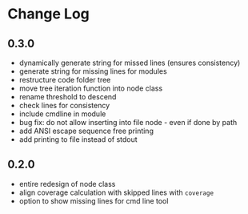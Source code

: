 # Change Log

## 0.3.0

* dynamically generate string for missed lines (ensures consistency)
* generate string for missing lines for modules
* restructure code folder tree
* move tree iteration function into node class
* rename threshold to descend
* check lines for consistency
* include cmdline in module
* bug fix: do not allow inserting into file node - even if done by path
* add ANSI escape sequence free printing
* add printing to file instead of stdout


## 0.2.0

* entire redesign of node class
* align coverage calculation with skipped lines with `coverage`
* option to show missing lines for cmd line tool
